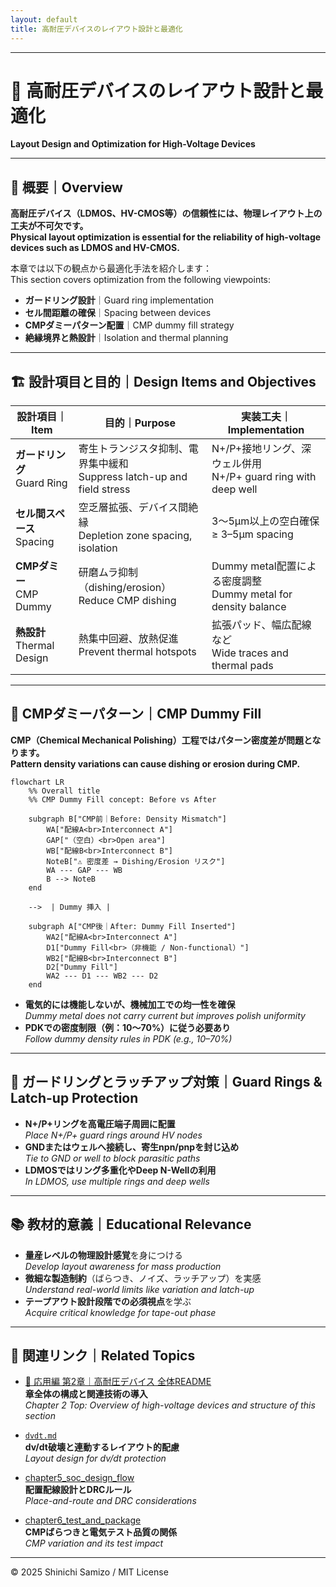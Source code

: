 ```yaml
---
layout: default
title: 高耐圧デバイスのレイアウト設計と最適化
---
```


---

# 📐 高耐圧デバイスのレイアウト設計と最適化
**Layout Design and Optimization for High-Voltage Devices**

---

## 📘 概要｜Overview

**高耐圧デバイス（LDMOS、HV-CMOS等）の信頼性には、物理レイアウト上の工夫が不可欠です。**  
**Physical layout optimization is essential for the reliability of high-voltage devices such as LDMOS and HV-CMOS.**

本章では以下の観点から最適化手法を紹介します：  
This section covers optimization from the following viewpoints:

- **ガードリング設計**｜Guard ring implementation  
- **セル間距離の確保**｜Spacing between devices  
- **CMPダミーパターン配置**｜CMP dummy fill strategy  
- **絶縁境界と熱設計**｜Isolation and thermal planning

---

## 🏗️ 設計項目と目的｜Design Items and Objectives

| 設計項目｜Item | 目的｜Purpose | 実装工夫｜Implementation |
|-------------|------------------|----------------------------|
| **ガードリング**<br>Guard Ring | 寄生トランジスタ抑制、電界集中緩和<br>Suppress latch-up and field stress | N+/P+接地リング、深ウェル併用<br>N+/P+ guard ring with deep well |
| **セル間スペース**<br>Spacing | 空乏層拡張、デバイス間絶縁<br>Depletion zone spacing, isolation | 3〜5μm以上の空白確保<br>≥ 3–5μm spacing |
| **CMPダミー**<br>CMP Dummy | 研磨ムラ抑制（dishing/erosion）<br>Reduce CMP dishing | Dummy metal配置による密度調整<br>Dummy metal for density balance |
| **熱設計**<br>Thermal Design | 熱集中回避、放熱促進<br>Prevent thermal hotspots | 拡張パッド、幅広配線など<br>Wide traces and thermal pads |

---

## 🧪 CMPダミーパターン｜CMP Dummy Fill

**CMP（Chemical Mechanical Polishing）工程ではパターン密度差が問題となります。**  
**Pattern density variations can cause dishing or erosion during CMP.**

```mermaid
flowchart LR
    %% Overall title
    %% CMP Dummy Fill concept: Before vs After

    subgraph B["CMP前｜Before: Density Mismatch"]
        WA["配線A<br>Interconnect A"]
        GAP["（空白）<br>Open area"]
        WB["配線B<br>Interconnect B"]
        NoteB["⚠️ 密度差 → Dishing/Erosion リスク"]
        WA --- GAP --- WB
        B --> NoteB
    end

    -->  | Dummy 挿入 | 

    subgraph A["CMP後｜After: Dummy Fill Inserted"]
        WA2["配線A<br>Interconnect A"]
        D1["Dummy Fill<br>（非機能 / Non-functional）"]
        WB2["配線B<br>Interconnect B"]
        D2["Dummy Fill"]
        WA2 --- D1 --- WB2 --- D2
    end
```

- **電気的には機能しないが、機械加工での均一性を確保**  
  *Dummy metal does not carry current but improves polish uniformity*
- **PDKでの密度制限（例：10〜70%）に従う必要あり**  
  *Follow dummy density rules in PDK (e.g., 10–70%)*

---

## 🧯 ガードリングとラッチアップ対策｜Guard Rings & Latch-up Protection

- **N+/P+リングを高電圧端子周囲に配置**  
  *Place N+/P+ guard rings around HV nodes*
- **GNDまたはウェルへ接続し、寄生npn/pnpを封じ込め**  
  *Tie to GND or well to block parasitic paths*
- **LDMOSではリング多重化やDeep N-Wellの利用**  
  *In LDMOS, use multiple rings and deep wells*

---

## 📚 教材的意義｜Educational Relevance

- **量産レベルの物理設計感覚**を身につける  
  *Develop layout awareness for mass production*
- **微細な製造制約**（ばらつき、ノイズ、ラッチアップ）を実感  
  *Understand real-world limits like variation and latch-up*
- **テープアウト設計段階での必須視点**を学ぶ  
  *Acquire critical knowledge for tape-out phase*

---

## 🔗 関連リンク｜Related Topics

- [📘 応用編 第2章｜高耐圧デバイス 全体README](../d_chapter2_high_voltage_devices/README.md)  
  **章全体の構成と関連技術の導入**  
  *Chapter 2 Top: Overview of high-voltage devices and structure of this section*
  
- [`dvdt.md`](./dvdt.md)  
  **dv/dt破壊と連動するレイアウト的配慮**  
  *Layout design for dv/dt protection*

- [chapter5_soc_design_flow](../chapter5_soc_design_flow/)  
  **配置配線設計とDRCルール**  
  *Place-and-route and DRC considerations*

- [chapter6_test_and_package](../chapter6_test_and_package/)  
  **CMPばらつきと電気テスト品質の関係**  
  *CMP variation and its test impact*

---

© 2025 Shinichi Samizo / MIT License

